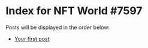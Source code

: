 # Index for NFT World #7597
Posts will be displayed in the order below:

- [Your first post](./001-first.md)

